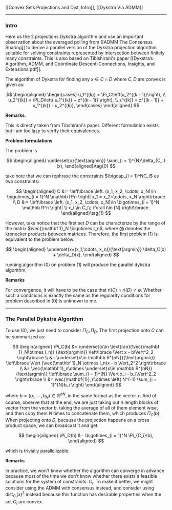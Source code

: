 [[Convex Sets Projections and Dist, Intro]], [[Dykstra Via ADMM]]


---
### **Intro**

Here us the 2 projections Dykstra algorithm and use an important observation about the averaged polling from [[ADMM The Consensus Sharing]] to derive a parallel version of the Dykstra projection algorithm suitable for solving constraints represented by intersection between finitely many constraints. This is also based on Tibishirani's paper [[Dykstra’s Algorithm, ADMM, and Coordinate Descent-Connections, Insights, and Extensions.pdf]]. 

The algorithm of Dykstra for finding any $x\in C\cap D$ where $C, D$ are convex is given as: 

$$
\begin{aligned}
    \begin{cases}
        u_1^{(k)} = \Pi_C\left(u_2^{(k - 1)}\right), 
        \\
        u_2^{(k)} = \Pi_D\left(
            u_1^{(k)} + z^{(k - 1)}
        \right),
        \\
        z^{(k)} = z^{(k - 1)} + u_1^{(k)} - u_2^{(k)}, 
    \end{cases}
\end{aligned}
$$

**Remarks**:

This is directly taken from Tibshirani's paper. Different formulation exists but I am too lazy to verify their equivalences. 

**Problem formulations**

The problem is

$$
\begin{aligned}
    \underset{x}{\text{argmin}} 
    \sum_{i = 1}^{N}\delta_{C_i}(x), 
\end{aligned}\tag{0}
$$

take note that we can rephrase the constraints $\bigcap_{i = 1}^NC_i$ as two constraints: 

$$
\begin{aligned}
    C &:= \left\lbrace
        \left. 
            (x_1, x_2, \cdots, x_N)\in \bigotimes_{i = 1}^N \mathbb R^n
        \right|
        x_1 = x_2=\cdots, x_N 
    \right\rbrace
    \\
    D &:= 
    \left\lbrace
        \left. 
            (x_1, x_2, \cdots, x_N)\in \bigotimes_{i = 1}^N \mathbb R^n
        \right|
        \\
        x_i \in C_i\; \forall i\in [N]
    \right\rbrace. 
\end{aligned}\tag{1}
$$

However, take notice that the first set $D$ can be characterize by the range of the matrix $\vec{\mathbf 1}_N \bigotimes I_n$, where $\bigotimes$ denotes the kronecker products between matrices. Therefore, the first problem (1) is equivalent to the problem below: 

$$
\begin{aligned}
    \underset{x=(x_1,\cdots, x_n)}{\text{argmin}}
    \delta_C(x) + \delta_D(x), 
\end{aligned}
$$

running algorithm (0) on problem (1) will produce the parallel dykstra algorithm. 

**Remarks**

For convergence, it will have to be the case that $\text{ri}(C)\cap \text{ri}(D)\neq \emptyset$. Whether such a conditions is exactly the same as the regularity conditions for problem described in (0) is unknown to me. 

---
### **The Parallel Dykstra Algorithm**

To use (0), we just need to consider $\Pi_C, \Pi_D$. The first projection onto $C$ can be summarized as: 

$$
\begin{aligned}
    \Pi_C(b) &= 
    \underset{x\in \text{ran}(\vec{\mathbf 1}_N\otimes I_n)}
    {\text{argmin}}
    \left\lbrace
        \Vert x  - b\Vert^2_2
    \right\rbrace
    \\
    &= 
    \underset{x\in \mathbb R^{nN}}{\text{argmin}}
    \left\lbrace
        \Vert 
            (\vec{\mathbf 1}_N \otimes I_n)x - b
        \Vert_2^2
    \right\rbrace
    \\
    &= 
    \vec{\mathbf 1}_n\otimes
    \underset{x\in \mathbb R^{nN}}{\text{argmin}}
    \left\lbrace
        \sum_{i = 1}^{N}
            \Vert x_i - b_i\Vert^2_2
    \right\rbrace
    \\
    &= 
    \vec{\mathbf{1}}_n\otimes 
        \left(
            N^{-1} \sum_{i = 1}^{N}b_i
        \right)
\end{aligned}
$$

where $b = (b_1, \cdots, b_N)\in \mathbb R^{nN}$, in the same format as the vector $x$. And of course, observe that at the end, we are just taking out $n$ length blocks of vector from the vector $b$, taking the average of all of them element wise, and then copy them $N$ times to concatenate them, which produces $\Pi_C(b)$. When projecting onto $D$, because the projection happens on a cross product space, we can broadcast it and get: 

$$
\begin{aligned}
    \Pi_D(b) &= 
    \bigotimes_{i = 1}^N \Pi_{C_i}(b), 
\end{aligned}
$$

which is trivially parallelizable. 

**Remarks**

In practice, we won't know whether the algorithm can converge in advance because most of the time we don't know whether there exists a feasible solutions for the system of constraints: $C_i$. To make it better, we might consider using the ADMM with consensus instead, and consider using $\text{dist}_{C_i}(x)^2$ instead because this function has desirable properties when the set $C_i$ are convex. 
